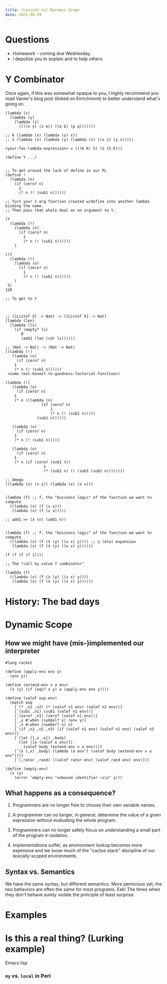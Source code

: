 ```yaml
---
title: (Lexical vs) Dynamic Scope
date: 2021-09-29
---
```



# Questions

-   Homework - coming due Wednesday.
-   I deputize you to explain and to help others.

# Y Combinator

 Once again, if this was somewhat opaque to you, I highly recommend
 you read Vanier's blog post (linked on Enrichment) to better
 understand what's going on.

```racket
(lambda (x) 
  (lambda (y)
    (lambda (z) 
	  ((((x y) (z w)) ((a b) (p q)))))))
```

```racket
;; K (lambda (x) (lambda (y) x))
;; S (lambda (x) (lambda (y) (lambda (z) ((x z) (y z)))))

<your-fav-lambda-expression> = (((K K) S) (S (S K)))

(define Y ...) 


;; To get around the lack of define in our PL 
(define !
  (lambda (n)
    (if (zero? n)
	  1
	  (* n (! (sub1 n))))))

;; Turn your 1-arg function created w/define into another lambda binding the name.
;; Then pass that whole deal as an argument to Y.

(Y
  (lambda (!)
	(lambda (n)
	  (if (zero? n)
		1
		(* n (! (sub1 n))))))
	)

((Y
  (lambda (!)
	(lambda (n)
	  (if (zero? n)
		1
		(* n (! (sub1 n))))))
	)
 5)
120

;; To get to Y



;; ([Listof X] -> Nat) -> ([Listof X] -> Nat)
(lambda (len)
  (lambda (ls)
    (if (empty? ls)
       0
       (add1 (len (cdr ls))))))

;; (Nat -> Nat) -> (Nat -> Nat)
((lambda (!)
   (lambda (n)
     (if (zero? n)
	1
	(* n (! (sub1 n))))))
 <some real-honest-to-goodness-factorial-function>)

(lambda (!)
   (lambda (n)
     (if (zero? n)
	1
	(* n ((lambda (n)
                (if (zero? n)
                    1
                    (* n (! (sub1 n)))))
              (sub1 n))))))

   (lambda (n)
     (if (zero? n)
	1
	(* n (! (sub1 n)))))

   (lambda (n)
     (if (zero? n)
	1
	(* n (if (zero? (sub1 n))
                 1
                 (* (sub1 n) (! (sub1 (sub1 n))))))))

;; Omega 
((lambda (x) (x x)) (lambda (x) (x x)))


(lambda (f) ;; f, the "business logic" of the function we want to compute
  ((lambda (x) (f (x x)))
   (lambda (x) (f (x x)))))

;; add1 => (λ (n) (add1 n))


(lambda (f) ;; f, the "business logic" of the function we want to compute
  ((lambda (x) (f (λ (y) ((x x) y)))) ;; η (eta) expansion
   (lambda (x) (f (λ (y) ((x x) y))))))

(f (f (f (f 1))))

;; The "call by value Y combinator"

(lambda (f) 
  ((lambda (x) (f (λ (y) ((x x) y))))
   (lambda (x) (f (λ (y) ((x x) y))))))
```

# History: The bad days

# Dynamic Scope

## How we might have (mis-)implemented our interpreter

```racket
#lang racket

(define (apply-env env y)
  (env y))

(define (extend-env x a env)
  (λ (y) (if (eqv? x y) a (apply-env env y))))

(define (valof exp env)
  (match exp
    [`(* ,n1 ,n2) (* (valof n1 env) (valof n2 env))]
    [`(sub1 ,n1) (sub1 (valof n1 env))]
    [`(zero? ,n1) (zero? (valof n1 env))]
    [`,y #:when (symbol? y) (env y)]
    [`,n #:when (number? n) n]
    [`(if ,n1 ,n2 ,n3) (if (valof n1 env) (valof n2 env) (valof n3 env))]
    [`(let ([,x ,e]) ,body) 
	  (let ([a (valof e env)])
        (valof body (extend-env x a env)))]
    [`(λ (,x) ,body) (lambda (a env^) (valof body (extend-env x a env^)))]
    [`(,rator ,rand) ((valof rator env) (valof rand env) env)]))

(define (empty-env)
  (λ (y) 
    (error 'empty-env "unbound identifier ~s\n" y)))
```


## What happens as a consequence?

  1. Programmers are no longer free to choose their own variable names.

  2. A programmer can no longer, in general, determine the value of a
     given expression without evaluating the whole program. 

  2. Programmers can no longer safely focus on understanding a small
     part of the program in isolation. 
	 
  3. Implementations suffer, as environment lookup becomes more
     expensive and we loose much of the "cactus stack" discipline of
     our lexically-scoped environments.
	 
	 

## Syntax vs. Semantics

We have the same syntax, but different semantics. More pernicious yet,
the two behaviors are often the same for most programs. Eek! The times
when they don't behave surely violate the principle of least surprise.

# Examples

# Is this a real thing? (Lurking example)

Emacs lisp

### `my` vs. `local` in Perl
